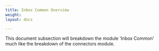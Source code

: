 ```yaml
---
title: Inbox Common Overview
weight: 
layout: docs

---
```

This document subsection will breakdown the module 'Inbox Common' much like the breakdown of the connectors module.